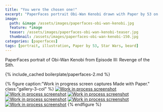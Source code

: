 ```yaml
---
title: "You were the chosen one!"
excerpt: "PaperFaces portrait Obi-Wan Kenobi drawn with Paper by 53 on an iPad."
image: 
  path: &image /assets/images/paperfaces-obi-wan-kenobi.jpg 
  feature: *image
  teaser: /assets/images/paperfaces-obi-wan-kenobi-teaser.jpg
  thumbnail: /assets/images/paperfaces-obi-wan-kenobi-150.jpg
categories: [paperfaces]
tags: [portrait, illustration, Paper by 53, Star Wars, beard]
---
```


PaperFaces portrait of Obi-Wan Kenobi from Episode III: Revenge of the Sith.

{% include_cached boilerplate/paperfaces-2.md %}

{% figure caption:"Work in progress screen captures Made with Paper." class:"gallery-3-col" %}
[![Work in process screenshot](/assets/images/paperfaces-obi-wan-kenobi-process-1-600.jpg)](/assets/images/paperfaces-obi-wan-kenobi-process-1-lg.jpg) [![Work in process screenshot](/assets/images/paperfaces-obi-wan-kenobi-process-2-600.jpg)](/assets/images/paperfaces-obi-wan-kenobi-process-2-lg.jpg) [![Work in process screenshot](/assets/images/paperfaces-obi-wan-kenobi-process-3-600.jpg)](/assets/images/paperfaces-obi-wan-kenobi-process-3-lg.jpg) [![Work in process screenshot](/assets/images/paperfaces-obi-wan-kenobi-process-4-600.jpg)](/assets/images/paperfaces-obi-wan-kenobi-process-4-lg.jpg) [![Work in process screenshot](/assets/images/paperfaces-obi-wan-kenobi-process-5-600.jpg)](/assets/images/paperfaces-obi-wan-kenobi-process-5-lg.jpg) [![Work in process screenshot](/assets/images/paperfaces-obi-wan-kenobi-process-6-600.jpg)](/assets/images/paperfaces-obi-wan-kenobi-process-6-lg.jpg)
{% endfigure %}
